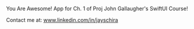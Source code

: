 You Are Awesome! App for Ch. 1 of Proj John Gallaugher's SwiftUI Course!

Contact me at: www.linkedin.com/in/jayschira
